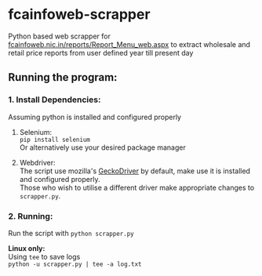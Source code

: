 # fcainfoweb-scrapper
Python based web scrapper for [fcainfoweb.nic.in/reports/Report_Menu_web.aspx](https://fcainfoweb.nic.in/reports/Report_Menu_Web.aspx) to extract wholesale and retail price reports from user defined year till present day

## Running the program:

### 1. Install Dependencies:
Assuming python is installed and configured properly
1. Selenium:<br/>
  `pip install selenium`<br/>
  Or alternatively use your desired package manager<br/>

2. Webdriver:<br/>
   The script use mozilla's [GeckoDriver](https://github.com/mozilla/geckodriver) by default, make use it is installed and configured properly.<br/>
   Those who wish to utilise a different driver make appropriate changes to `scrapper.py`.<br/>

### 2. Running:
Run the script with
`python scrapper.py`<br/>

**Linux only:**<br/>
Using `tee` to save logs<br/>
`python -u scrapper.py | tee -a log.txt`
